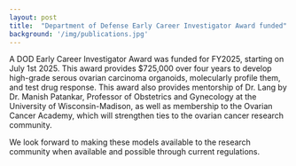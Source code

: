 ```yaml
---
layout: post
title:  "Department of Defense Early Career Investigator Award funded"
background: '/img/publications.jpg'
---
```


A DOD Early Career Investigator Award was funded for FY2025, starting on July 1st 2025. This award provides $725,000 over four years to develop high-grade serous ovarian carcinoma organoids, molecularly profile them, and test drug response. This award also provides mentorship of Dr. Lang by Dr. Manish Patankar, Professor of Obstetrics and Gynecology at the University of Wisconsin-Madison, as well as membership to the Ovarian Cancer Academy, which will strengthen ties to the ovarian cancer research community. 

We look forward to making these models available to the research community when available and possible through current regulations.